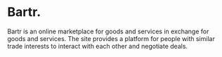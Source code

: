 # Bartr.
Bartr is an online marketplace for goods and services in exchange for goods and services. The site provides a platform for people with similar trade interests to interact with each other and negotiate deals. 
